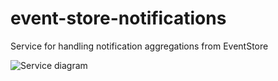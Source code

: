 # event-store-notifications

Service for handling notification aggregations from EventStore

![Service diagram](http://www.plantuml.com/plantuml/proxy?src=https://raw.githubusercontent.com/graphql-services/graphql-event-store-notifications/master/resources/diagram.puml?2018-12-27T18:06:52.896Z 'Service diagram')
